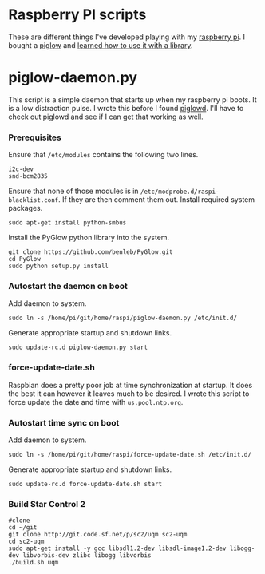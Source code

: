 # Raspberry PI scripts

These are different things I've developed playing with my [raspberry pi][raspi].
I bought a [piglow][piglow] and [learned how to use it with a
library][piglow-tute].

# piglow-daemon.py

This script is a simple daemon that starts up when my raspberry pi boots.  It is
a low distraction pulse.  I wrote this before I found [piglowd][piglowd].  I'll
have to check out piglowd and see if I can get that working as well.

### Prerequisites

Ensure that `/etc/modules` contains the following two lines.

    i2c-dev
    snd-bcm2835

Ensure that none of those modules is in `/etc/modprobe.d/raspi-blacklist.conf`.
If they are then comment them out.  Install required system packages.

    sudo apt-get install python-smbus

Install the PyGlow python library into the system.

    git clone https://github.com/benleb/PyGlow.git
    cd PyGlow
    sudo python setup.py install

### Autostart the daemon on boot

Add daemon to system.

    sudo ln -s /home/pi/git/home/raspi/piglow-daemon.py /etc/init.d/

Generate appropriate startup and shutdown links.

    sudo update-rc.d piglow-daemon.py start

### force-update-date.sh

Raspbian does a pretty poor job at time synchronization at startup.  It does the
best it can however it leaves much to be desired.  I wrote this script to force
update the date and time with `us.pool.ntp.org`.

### Autostart time sync on boot

Add daemon to system.

    sudo ln -s /home/pi/git/home/raspi/force-update-date.sh /etc/init.d/

Generate appropriate startup and shutdown links.

    sudo update-rc.d force-update-date.sh start

### Build Star Control 2

    #clone
    cd ~/git
    git clone http://git.code.sf.net/p/sc2/uqm sc2-uqm
    cd sc2-uqm
    sudo apt-get install -y gcc libsdl1.2-dev libsdl-image1.2-dev libogg-dev libvorbis-dev zlibc libogg libvorbis
    ./build.sh uqm

[piglowd]: https://github.com/lawrie/piglowd
[piglow]: http://shop.pimoroni.com/products/piglow
[piglow-tute]: http://www.raspberrypi.org/learning/piglow
[raspi]: http://www.raspberrypi.org/
